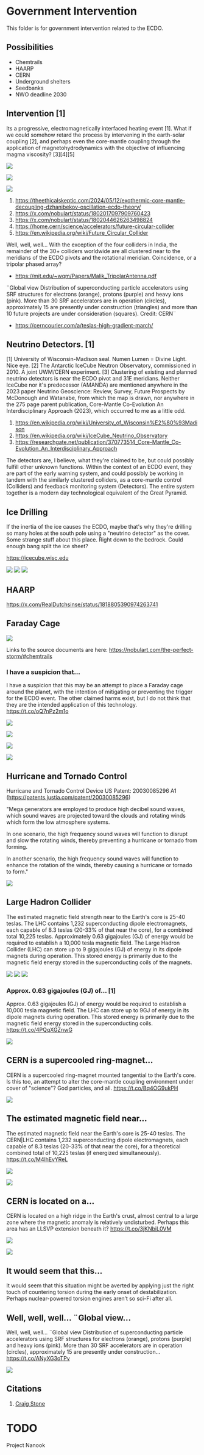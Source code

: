 # Government Intervention

This folder is for government intervention related to the ECDO.

## Possibilities

- Chemtrails
- HAARP
- CERN
- Underground shelters
- Seedbanks
- NWO deadline 2030

## Intervention [1]

Its a progressive, electromagnetically interfaced heating event [1]. What if we could somehow retard the process by intervening in the earth-solar coupling [2], and perhaps even the core-mantle coupling through the application of magnetohydrodynamics with the objective of influencing magma viscosity? [3][4][5]

![](img/1817928979300393035-GTqTcZAX0AAjTuI.png)

![](img/1817928979300393035-GTqTkfyXIAAmYgq.jpg)

![](img/1817928979300393035-GTqT2yMWEAAi--F.png)

1. https://theethicalskeptic.com/2024/05/12/exothermic-core-mantle-decoupling-dzhanibekov-oscillation-ecdo-theory/
2. https://x.com/nobulart/status/1802017097909760423
3. https://x.com/nobulart/status/1802044626263498824
4. https://home.cern/science/accelerators/future-circular-collider
5. https://en.wikipedia.org/wiki/Future_Circular_Collider

Well, well, well... With the exception of the four colliders in India, the remainder of the 30+ colliders worldwide are all clustered near to the meridians of the ECDO pivots and the rotational meridian. Coincidence, or a tripolar phased array?
- https://mit.edu/~wqm/Papers/Malik_TripolarAntenna.pdf

¨Global view Distribution of superconducting particle accelerators using SRF structures for electrons (orange), protons (purple) and heavy ions (pink). More than 30 SRF accelerators are in operation (circles), approximately 15 are presently under construction (triangles) and more than 10 future projects are under consideration (squares). Credit: CERN¨
- https://cerncourier.com/a/teslas-high-gradient-march/

## Neutrino Detectors. [1]

[1] University of Wisconsin-Madison seal. Numen Lumen = Divine Light. Nice eye. [2] The Antarctic IceCube Neutron Observatory, commissioned in 2010. A joint UWM/CERN experiment. [3] Clustering of existing and planned neutrino detectors is near the ECDO pivot and 31E meridians. Neither IceCube nor it's predecessor (AMANDA) are mentioned anywhere in the 2023 paper Neutrino Geoscience: Review, Survey, Future Prospects by McDonough and Watanabe, from which the map is drawn, nor anywhere in the 275 page parent publication, Core-Mantle Co-Evolution An Interdisciplinary Approach (2023), which occurred to me as a little odd.
1. https://en.wikipedia.org/wiki/University_of_Wisconsin%E2%80%93Madison
2. https://en.wikipedia.org/wiki/IceCube_Neutrino_Observatory
3. https://researchgate.net/publication/370773514_Core-Mantle_Co-Evolution_An_Interdisciplinary_Approach

The detectors are, I believe, what they're claimed to be, but could possibly fulfill other unknown functions. Within the context of an ECDO event, they are part of the early warning system, and could possibly be working in tandem with the similarly clustered colliders, as a core-mantle control (Colliders) and feedback monitoring system (Detectors). The entire system together is a modern day technological equivalent of the Great Pyramid.

## Ice Drilling

If the inertia of the ice causes the ECDO, maybe that's why they're drilling so many holes at the south pole using a "neutrino detector" as the cover. Some strange stuff about this place. Right down to the bedrock. Could enough bang split the ice sheet?

https://icecube.wisc.edu

![](img/ice-drill1.jpg)
![](img/ice-drill2.jpg)
![](img/ice-drill3.jpg)

## HAARP

https://x.com/RealDutchsinse/status/1818805390974263741

## Faraday Cage

![](img/faraday-cage.jpg)

Links to the source documents are here:
https://nobulart.com/the-perfect-storm/#chemtrails

### I have a suspicion that...

I have a suspicion that this may be an attempt to place a Faraday cage around the planet, with the intention of mitigating or preventing the trigger for the ECDO event. The other claimed harms exist, but I do not think that they are the intended application of this technology. https://t.co/oQ7nPz2m1o

![](img/1802017097909760423-GQIMWPBWcAAv9lH.png)

![](img/1802017097909760423-GQIMZe0WoAA6rES.png)

![](img/1802017097909760423-GQIMkB8XsGEhmLd.png)

![](img/1802017097909760423-GQIM2B6WAAAKkXC.jpg)

## Hurricane and Tornado Control

Hurricane and Tornado Control Device US Patent: 20030085296 A1 (https://patents.justia.com/patent/20030085296)

"Mega generators are employed to produce high decibel sound waves, which sound waves are projected toward the clouds and rotating winds which form the low atmosphere systems.

In one scenario, the high frequency sound waves will function to disrupt and slow the rotating winds, thereby preventing a hurricane or tornado from forming. 

In another scenario, the high frequency sound waves will function to enhance the rotation of the winds, thereby causing a hurricane or tornado to form."

![](img/hurricane-control.jpg)

## Large Hadron Collider

The estimated magnetic field strength near to the Earth's core is 25-40 teslas. The LHC contains 1,232 superconducting dipole electromagnets, each capable of 8.3 teslas (20-33% of that near the core), for a combined total 10,225 teslas. Approximately 0.63 gigajoules (GJ) of energy would be required to establish a 10,000 tesla magnetic field. The Large Hadron Collider (LHC) can store up to 9 gigajoules (GJ) of energy in its dipole magnets during operation. This stored energy is primarily due to the magnetic field energy stored in the superconducting coils of the magnets.

![](img/lhc1.jpg)
![](img/lhc2.jpg)
![](img/lhc3.jpg)

### Approx. 0.63 gigajoules (GJ) of... [1]

Approx. 0.63 gigajoules (GJ) of energy would be required to establish a 10,000 tesla magnetic field. The LHC can store up to 9GJ of energy in its dipole magnets during operation. This stored energy is primarily due to the magnetic field energy stored in the superconducting coils. https://t.co/4PQqXGZnwG

![](img/1802368908659224705-GQNM9o2XcAALY-v.jpg)

## CERN is a supercooled ring-magnet...

CERN is a supercooled ring-magnet mounted tangential to the Earth's core. Is this too, an attempt to alter the core-mantle coupling environment under cover of "science"? God particles, and all. https://t.co/Bq4OG9ukPH

![](img/1802044626263498824-GQIlegWXAAA4w2U.jpg)

## The estimated magnetic field near...

The estimated magnetic field near the Earth's core is 25-40 teslas. The CERN|LHC contains 1,232 superconducting dipole electromagnets, each capable of 8.3 teslas (20-33% of that near the core), for a theoretical combined total of 10,225 teslas (if energized simultaneously). https://t.co/M4lhEvYReL

![](img/1802353966262460642-GQM-wb3XIAEKTte.jpg)

![](img/1802353966262460642-GQM-yNMWYAAfpBB.png)

## CERN is located on a...

CERN is located on a high ridge in the Earth's crust, almost central to a large zone where the magnetic anomaly is relatively undisturbed. Perhaps this area has an LLSVP extension beneath it? https://t.co/3jKNbiL0VM

![](img/1802058827350598096-GQIy4GhXAAAfrWS.jpg)

![](img/1802058827350598096-GQIy5UJXsAA0roy.jpg)

## It would seem that this...

It would seem that this situation might be averted by applying just the right touch of countering torsion during the early onset of destabilization. Perhaps nuclear-powered torsion engines aren’t so sci-Fi after all.

## Well, well, well... ¨Global view...

Well, well, well... ¨Global view Distribution of superconducting particle accelerators using SRF structures for electrons (orange), protons (purple) and heavy ions (pink). More than 30 SRF accelerators are in operation (circles), approximately 15 are presently under construction… https://t.co/ANyXG3oTPv

![](img/1817968978326610216-GTq4y0fWUAAzLW0.jpg)

## Citations

1. [Craig Stone](https://nobulart.com)

# TODO

Project Nanook